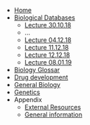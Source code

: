 - [Home](Home)
- [Biological Databases](Biological-databases)
    - [Lecture 30.10.18](30102018_BioDB_Lecture)
    - ...
    - [Lecture 04.12.18](04122018_BioDB_Lecture)
    - [Lecture 11.12.18](11122018_BioDB_Lecture)
    - [Lecture 12.12.18](12122018_BioDB_Lecture)
    - [Lecture 08.01.19](08012019_BioDB_Lecture)
- [Biology Glossar](Biology-Glossar)
- [Drug development](Drug-development)
- [General Biology](General-Biology)
- [Genetics](Genetics)
- Appendix
    - [External Resources](ZZ_External-Resources)
    - [General information](ZZ_General-information)